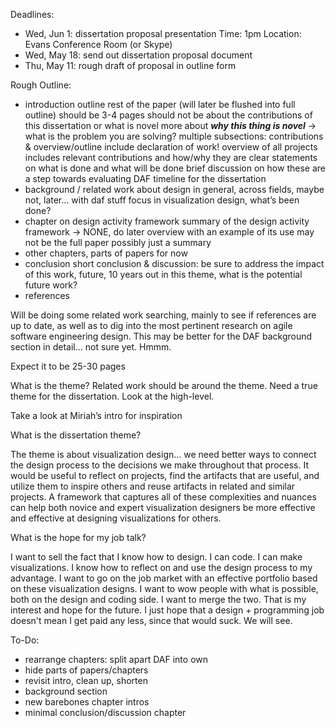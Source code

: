 
Deadlines:

  - Wed, Jun 1: dissertation proposal presentation
  Time: 1pm
  Location: Evans Conference Room (or Skype)
  - Wed, May 18: send out dissertation proposal document
  - Thu, May 11: rough draft of proposal in outline form


Rough Outline:

  - introduction
  outline rest of the paper (will later be flushed into full outline)
  should be 3-4 pages
  should not be about the contributions of this dissertation or what is novel
  more about **_why this thing is novel_**
  → what is the problem you are solving?
  multiple subsections: contributions & overview/outline
  include declaration of work!
  overview of all projects
  includes relevant contributions and how/why they are
  clear statements on what is done and what will be done
  brief discussion on how these are a step towards evaluating DAF
  timeline for the dissertation
  - background / related work
about design in general, across fields, maybe not, later… with daf stuff
  focus in visualization design, what’s been done?
  - chapter on design activity framework
  summary of the design activity framework -> NONE, do later
  overview with an example of its use
  may not be the full paper
  possibly just a summary
  - other chapters, parts of papers for now
  - conclusion
  short conclusion & discussion: be sure to address the impact of this work, future, 10 years out in this theme, what is the potential future work?
  - references


Will be doing some related work searching, mainly to see if references are up to date, as well as to dig into the most pertinent research on agile software engineering design. This may be better for the DAF background section in detail... not sure yet. Hmmm.

Expect it to be 25-30 pages

What is the theme? Related work should be around the theme. Need a true theme for the dissertation. Look at the high-level.

Take a look at Miriah’s intro for inspiration



What is the dissertation theme?

The theme is about visualization design... we need better ways to connect the design process to the decisions we make throughout that process. It would be useful to reflect on projects, find the artifacts that are useful, and utilize them to inspire others and reuse artifacts in related and similar projects. A framework that captures all of these complexities and nuances can help both novice and expert visualization designers be more effective and effective at designing visualizations for others.

What is the hope for my job talk?

I want to sell the fact that I know how to design. I can code. I can make visualizations. I know how to reflect on and use the design process to my advantage. I want to go on the job market with an effective portfolio based on these visualization designs. I want to wow people with what is possible, both on the design and coding side. I want to merge the two. That is my interest and hope for the future. I just hope that a design + programming job doesn't mean I get paid any less, since that would suck. We will see.


To-Do:

  - rearrange chapters: split apart DAF into own
  - hide parts of papers/chapters
  - revisit intro, clean up, shorten
  - background section
  - new barebones chapter intros
  - minimal conclusion/discussion chapter

